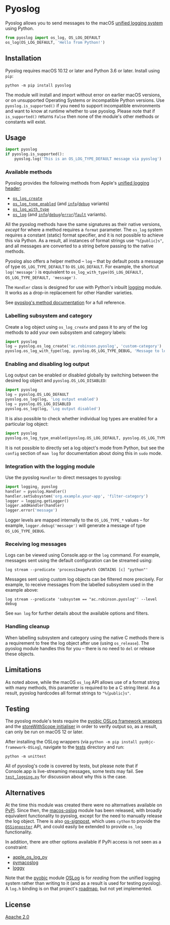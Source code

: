 # Pyoslog
Pyoslog allows you to send messages to the macOS [unified logging system](https://developer.apple.com/documentation/os/os_log) using Python.

```python
from pyoslog import os_log, OS_LOG_DEFAULT
os_log(OS_LOG_DEFAULT, 'Hello from Python!')
```


## Installation
Pyoslog requires macOS 10.12 or later and Python 3.6 or later.
Install using `pip`:

```shell
python -m pip install pyoslog
```

The module will install and import without error on earlier macOS versions, or on unsupported Operating Systems or incompatible Python versions.
Use `pyoslog.is_supported()` if you need to support incompatible environments and want to know at runtime whether to use pyoslog.
Please note that if `is_supported()` returns `False` then none of the module's other methods or constants will exist.


## Usage

```python
import pyoslog
if pyoslog.is_supported():
    pyoslog.log('This is an OS_LOG_TYPE_DEFAULT message via pyoslog')
```

### Available methods
Pyoslog provides the following methods from Apple's [unified logging header](https://opensource.apple.com/source/xnu/xnu-3789.21.4/libkern/os/log.h.auto.html):
- [`os_log_create`](https://developer.apple.com/documentation/os/1643744-os_log_create)
- [`os_log_type_enabled`](https://developer.apple.com/documentation/os/1643749-os_log_type_enabled) (and [`info`](https://developer.apple.com/documentation/os/os_log_info_enabled)/[`debug`](https://developer.apple.com/documentation/os/os_log_debug_enabled) variants)
- [`os_log_with_type`](https://developer.apple.com/documentation/os/os_log_with_type)
- [`os_log`](https://developer.apple.com/documentation/os/os_log) (and [`info`](https://developer.apple.com/documentation/os/os_log_info)/[`debug`](https://developer.apple.com/documentation/os/os_log_debug)/[`error`](https://developer.apple.com/documentation/os/os_log_error)/[`fault`](https://developer.apple.com/documentation/os/os_log_fault) variants).

All the pyoslog methods have the same signatures as their native versions, _except_ for where a method requires a `format` parameter.
The `os_log` system requires a constant (static) format specifier, and it is not possible to achieve this via Python.
As a result, all instances of format strings use `"%{public}s"`, and all messages are converted to a string before passing to the native methods.

Pyoslog also offers a helper method – `log` – that by default posts a message of type `OS_LOG_TYPE_DEFAULT` to `OS_LOG_DEFAULT`.
For example, the shortcut `log('message')` is equivalent to `os_log_with_type(OS_LOG_DEFAULT, OS_LOG_TYPE_DEFAULT, 'message')`.

The `Handler` class is designed for use with Python's inbuilt [logging](https://docs.python.org/3/library/logging.html) module.
It works as a drop-in replacement for other Handler varieties.

See [pyoslog's method documentation](https://pyoslog.readthedocs.io/en/latest/reference.html) for a full reference. 

### Labelling subsystem and category
Create a log object using `os_log_create` and pass it to any of the log methods to add your own subsystem and category labels:

```python
import pyoslog
log = pyoslog.os_log_create('ac.robinson.pyoslog', 'custom-category')
pyoslog.os_log_with_type(log, pyoslog.OS_LOG_TYPE_DEBUG, 'Message to log object', log, 'of type', pyoslog.OS_LOG_TYPE_DEBUG)
```

### Enabling and disabling log output
Log output can be enabled or disabled globally by switching between the desired log object and `pyoslog.OS_LOG_DISABLED`:

```python
import pyoslog
log = pyoslog.OS_LOG_DEFAULT
pyoslog.os_log(log, 'Log output enabled')
log = pyoslog.OS_LOG_DISABLED
pyoslog.os_log(log, 'Log output disabled')
```

It is also possible to check whether individual log types are enabled for a particular log object:

```python
import pyoslog
pyoslog.os_log_type_enabled(pyoslog.OS_LOG_DEFAULT, pyoslog.OS_LOG_TYPE_DEBUG)
```

It is not possible to directly set a log object's mode from Python, but see the `config` section of `man log` for documentation about doing this in `sudo` mode.

### Integration with the logging module
Use the pyoslog `Handler` to direct messages to pyoslog:

```python
import logging, pyoslog
handler = pyoslog.Handler()
handler.setSubsystem('org.example.your-app', 'filter-category')
logger = logging.getLogger()
logger.addHandler(handler)
logger.error('message')
```

Logger levels are mapped internally to the `OS_LOG_TYPE_*` values – for example, `logger.debug('message')` will generate a message of type `OS_LOG_TYPE_DEBUG`.

### Receiving log messages
Logs can be viewed using Console.app or the `log` command.
For example, messages sent using the default configuration can be streamed using:

```shell
log stream --predicate 'processImagePath CONTAINS [c] "python"'
```

Messages sent using custom log objects can be filtered more precisely.
For example, to receive messages from the labelled subsystem used in the example above:

```shell
log stream --predicate 'subsystem == "ac.robinson.pyoslog"' --level debug
```

See `man log` for further details about the available options and filters.

### Handling cleanup
When labelling subsystem and category using the native C methods there is a requirement to free the log object after use (using `os_release`).
The pyoslog module handles this for you – there is no need to `del` or release these objects.


## Limitations
As noted above, while the macOS `os_log` API allows use of a format string with many methods, this parameter is required to be a C string literal.
As a result, pyoslog hardcodes all format strings to `"%{public}s"`.


## Testing
The pyoslog module's tests require the [pyobjc OSLog framework wrappers](https://pypi.org/project/pyobjc-framework-OSLog/) and the [storeWithScope initialiser](https://developer.apple.com/documentation/oslog/oslogstore/3548057-storewithscope) in order to verify output so, as a result, can only be run on macOS 12 or later.

After installing the OSLog wrappers (via `python -m pip install pyobjc-framework-OSLog`), navigate to the [tests](https://github.com/simonrob/pyoslog/tree/main/tests) directory and run:

```shell
python -m unittest
```

All of pyoslog's code is covered by tests, but please note that if Console.app is live-streaming messages, some tests may fail.
See [`test_logging.py`](https://github.com/simonrob/pyoslog/blob/main/tests/test_logging.py#L96) for discussion about why this is the case.


## Alternatives
At the time this module was created there were no alternatives available on [PyPi](https://pypi.org/search/?q=macos+unified+logging&c=Operating+System+%3A%3A+MacOS).
Since then, the [macos-oslog](https://pypi.org/project/macos-oslog/) module has been released, with broadly equivalent functionality to pyoslog, except for the need to manually release the log object.
There is also [os-signpost](https://pypi.org/project/os-signpost/), which uses `cython` to provide the [`OSSignposter`](https://developer.apple.com/documentation/os/ossignposter) API, and could easily be extended to provide `os_log` functionality.

In addition, there are other options available if PyPi access is not seen as a constraint:

- [apple_os_log_py](https://github.com/cedar101/apple_os_log_py)
- [pymacoslog](https://github.com/douglas-carmichael/pymacoslog)
- [loggy](https://github.com/pointy-tools/loggy)

Note that the [pyobjc](https://pyobjc.readthedocs.io/) module [OSLog](https://pypi.org/project/pyobjc-framework-OSLog/) is for _reading_ from the unified logging system rather than writing to it (and as a result is used for testing pyoslog).
A `log.h` binding is on that project's [roadmap](https://github.com/ronaldoussoren/pyobjc/issues/377), but not yet implemented. 


## License
[Apache 2.0](https://github.com/simonrob/pyoslog/blob/main/LICENSE)
